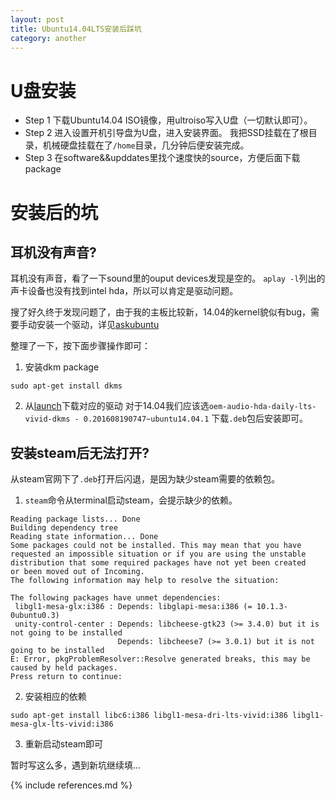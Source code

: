 ```yaml
---
layout: post
title: Ubuntu14.04LTS安装后踩坑
category: another
---
```


# U盘安装

* Step 1
下载Ubuntu14.04 ISO镜像，用ultroiso写入U盘（一切默认即可）。 
* Step 2
进入设置开机引导盘为U盘，进入安装界面。 我把SSD挂载在了根目录，机械硬盘挂载在了`/home`目录，几分钟后便安装完成。
* Step 3
在software&&upddates里找个速度快的source，方便后面下载package

# 安装后的坑

## 耳机没有声音?

耳机没有声音，看了一下sound里的ouput devices发现是空的。 `aplay -l`列出的声卡设备也没有找到intel hda，所以可以肯定是驱动问题。

搜了好久终于发现问题了，由于我的主板比较新，14.04的kernel貌似有bug，需要手动安装一个驱动，详见[askubuntu](http://askubuntu.com/questions/672187/no-audio-output-devices-detected-in-new-computer-build-with-skylake-z170-mothe)

整理了一下，按下面步骤操作即可：

1. 安装dkm package

```
sudo apt-get install dkms
```

2. 从[launch](https://code.launchpad.net/~ubuntu-audio-dev/+archive/ubuntu/alsa-daily/+packages)下载对应的驱动
对于14.04我们应该选`oem-audio-hda-daily-lts-vivid-dkms - 0.201608190747~ubuntu14.04.1` 下载`.deb`包后安装即可。

## 安装steam后无法打开?

从steam官网下了`.deb`打开后闪退，是因为缺少steam需要的依赖包。

1. `steam`命令从terminal启动steam，会提示缺少的依赖。

```
Reading package lists... Done
Building dependency tree       
Reading state information... Done
Some packages could not be installed. This may mean that you have
requested an impossible situation or if you are using the unstable
distribution that some required packages have not yet been created
or been moved out of Incoming.
The following information may help to resolve the situation:

The following packages have unmet dependencies:
 libgl1-mesa-glx:i386 : Depends: libglapi-mesa:i386 (= 10.1.3-0ubuntu0.3)
 unity-control-center : Depends: libcheese-gtk23 (>= 3.4.0) but it is not going to be installed
                        Depends: libcheese7 (>= 3.0.1) but it is not going to be installed
E: Error, pkgProblemResolver::Resolve generated breaks, this may be caused by held packages.
Press return to continue: 
```

2.  安装相应的依赖

```
sudo apt-get install libc6:i386 libgl1-mesa-dri-lts-vivid:i386 libgl1-mesa-glx-lts-vivid:i386
```

3. 重新启动steam即可

暂时写这么多，遇到新坑继续填...

{% include references.md %}
